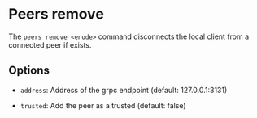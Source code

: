 # Peers remove

The ```peers remove <enode>``` command disconnects the local client from a connected peer if exists.

## Options

- ```address```: Address of the grpc endpoint (default: 127.0.0.1:3131)

- ```trusted```: Add the peer as a trusted (default: false)